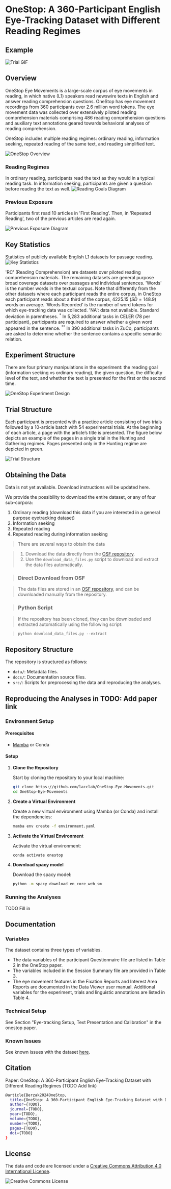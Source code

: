 # OneStop: A 360-Participant English Eye-Tracking Dataset with Different Reading Regimes

## Example

![Trial GIF](_static/trial.gif)

## Overview

OneStop Eye Movements is a large-scale corpus of eye movements in reading, in which native (L1) speakers read newswire texts in English and answer reading comprehension questions.
OneStop has eye movement recordings from 360 participants over 2.6 million word tokens. The eye movement data was collected over extensively piloted reading comprehension materials comprising 486 reading comprehension questions and auxiliary text annotations geared towards behavioral analyses of reading comprehension.

OneStop includes multiple reading regimes: ordinary reading, information seeking, repeated reading of the same text, and reading simplified text.

![OneStop Overview](docs/source/_static/overview.png)

### Reading Regimes

In ordinary reading, participants read the text as they would in a typical reading task. In information seeking, participants are given a question before reading the text as well.
![Reading Goals Diagram](docs/source/_static/reading_goals.png)

### Previous Exposure

Participants first read  10 articles in 'First Reading'.
Then, in 'Repeated Reading', two of the previous articles are read again.

![Previous Exposure Diagram](docs/source/_static/prev_exposure.png)

## Key Statistics

Statistics of publicly available English L1 datasets for passage reading.
![Key Statistics](docs/source/_static/statistics.png)

 'RC' (Reading Comprehension) are datasets over piloted reading comprehension materials. The remaining datasets are general purpose broad coverage datasets over passages and individual sentences.
 'Words'  is the number words in the textual corpus. Note that differently from the other datasets where each participant reads the entire corpus, in OneStop each participant reads about a third of the corpus, 4225.15 ($SD = 148.9$) words on average.
 'Words Recorded' is the number of word tokens for which eye-tracking data was collected.
 'NA': data not available.
 Standard deviation in parentheses.
$^{*}$ In 5,283 additional tasks in CELER (78 per participant), participants are required to answer whether a given word appeared in the sentence.
$^{**}$ In 390 additional tasks in ZuCo, participants are asked to determine whether the sentence contains a specific semantic relation.

## Experiment Structure

There are four primary manipulations in the experiment: the reading goal (information seeking vs ordinary reading), the given question, the difficulty level of the text, and whether the text is presented for the first or the second time.  

![OneStop Experiment Design](docs/source/_static/exp_design.png)

## Trial Structure

Each participant is presented with a practice article consisting of two trials followed by a 10-article batch with 54 experimental trials. At the beginning of each article, a page with the article’s title is presented. The figure below depicts an example of the pages in a single trial in the Hunting and Gathering regimes. Pages presented only in the Hunting regime are depicted in green.

![Trial Structure](docs/source/_static/trial_slides.png)

## Obtaining the Data

Data is not yet available. Download instructions will be updated here.

We provide the possibility to download the entire dataset, or any of four sub-corpora:

1. Ordinary reading (download this data if you are interested in a general purpose eyetracking dataset)
2. Information seeking
3. Repeated reading
4. Repeated reading during information seeking

> There are several ways to obtain the data

> 1. Download the data directly from the [OSF repository](https://osf.io/2prdq/).
> 2. Use the `download_data_files.py` script to download and extract the data files automatically.
<!-- 3. Use the `pymovements` package to download the data. -->
<!-- 4. TODO Add other ways to obtain the data? -->

> ### Direct Download from OSF

> The data files are stored in an [OSF repository](https://osf.io/2prdq/), and can be downloaded manually from the repository.

> ### Python Script

> If the repository has been cloned, they can be downloaded and extracted automatically using the following script:

> ```python
> python download_data_files.py --extract
> ```

<!-- ### pymovements integration

OneStop is integrated into the [pymovements](https://pymovements.readthedocs.io/en/stable/index.html) package. The package allows to easily download the raw data and further process it. The following code snippet shows how to download the data:

```python
# pip install pymovements
import pymovements as pm

dataset = pm.Dataset('OneStop', path='data/OneStop')

dataset.download()
``` -->

## Repository Structure

The repository is structured as follows:

- `data/`: Metadata files.
- `docs/`: Documentation source files.
- `src/`: Scripts for preprocessing the data and reproducing the analyses.

## Reproducing the Analyses in TODO: Add paper link

### Environment Setup

#### Prerequisites

- [Mamba](https://github.com/conda-forge/miniforge#mambaforge) or Conda

#### Setup

1. **Clone the Repository**

    Start by cloning the repository to your local machine:

    ```bash
    git clone https://github.com/lacclab/OneStop-Eye-Movements.git
    cd OneStop-Eye-Movements
    ```

2. **Create a Virtual Environment**

    Create a new virtual environment using Mamba (or Conda) and install the dependencies:

    ```bash
    mamba env create -f environment.yaml
    ```

3. **Activate the Virtual Environment**

    Activate the virtual environment:

    ```bash
    conda activate onestop
    ```

4. **Download spacy model**

    Download the spacy model:

    ```bash
    python -m spacy download en_core_web_sm
    ```

### Running the Analyses

TODO Fill in

## Documentation

### Variables

The dataset contains three types of variables.

- The data variables of the participant Questionnaire file are listed in Table 2 in the OneStop paper.
- The variables included in the Session Summary file are provided in Table 3.
- The eye movement features in the Fixation Reports and Interest Area Reports are documented in the Data Viewer user manual. Additional variables for the experiment, trials and linguistic annotations are listed in Table 4.

### Technical Setup

See Section "Eye-tracking Setup, Text Presentation and Calibration" in the onestop paper.

### Known Issues

See known issues with the dataset [here](known_issues.md).

## Citation

Paper: OneStop: A 360-Participant English Eye-Tracking Dataset with Different Reading Regimes (TODO Add link)

```bash
@article{Berzak2024OneStop,
  title={OneStop: A 360-Participant English Eye-Tracking Dataset with Different Reading Regimes},
  author={TODO},
  journal={TODO},
  year={TODO},
  volume={TODO},
  number={TODO},
  pages={TODO},
  doi={TODO}
}
```

## License

The data and code are licensed under a [Creative Commons Attribution 4.0 International License](http://creativecommons.org/licenses/by/4.0/).

![Creative Commons License](https://i.creativecommons.org/l/by/4.0/88x31.png)
